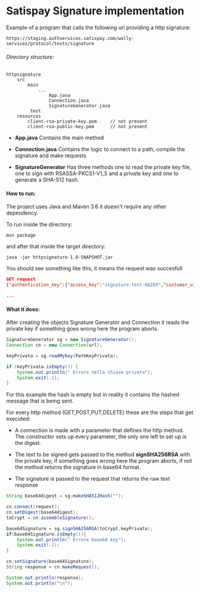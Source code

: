 # Satispay Signature implementation

Example of a program that calls the following url providing a http signature:

```
https://staging.authservices.satispay.com/wally-services/protocol/tests/signature
```



###### Directory structure:

	httpsignature
		src
			main
			 	...
			 		App.java
			 		Connection.java
			 		SignatureGenerator.java
			 test
		resources
			client-rsa-private-key.pem     // not present
			client-rsa-public-key.pem	   // not present

* __App.java__ Contains the main method

* **Connection.java** Contains the logic to connect to a path, compile the signature and make requests

* **SignatureGenerator** Has three methods one to read the private key file, one to sign with  RSASSA-PKCS1-V1_5 and a private key and one to generate a SHA-512 hash.

  

#### How to run:

The project uses Java and Maven 3.6 it doesn't require any other dependency.

To run inside the directory:

```
mvn package
```

and after that inside the target directory:

```
java -jar httpsignature-1.0-SNAPSHOT.jar
```



You should see something like this, it means the request was succesfull 

```json
GET request
{"authentication_key":{"access_key":"signature-test-66289","customer_uid":"00d25aa7-aa6e-4941-b8af-a18d4d9b8db3","key_type":"RSA_PUBLIC_KEY","auth_type":"SIGNATURE","role":"DEVICE","enable":true,"insert_date":"2017-11-28T15:04:50.000Z","version":1},"signature":{"key_id":"signature-test-66289","algorithm":"RSA_SHA256","headers":["(request-target)","host","date","digest"],"signature":"R5CZcjev2AfuNIdKqcJWGUNZ85zcjactdbP0EW6KZrsjHrOkLduv79Ce6k201vsl67SbpUw/edNTj2B3+gi+jw5H9VYXHmBNcRqUVzG+Gx3yAa2QlaTexvvboyQPLULhEosFoXXlJo0Dxesi02lsjLE1xUk7wYL0IjcMQkKgOXF/P4SL1DQuJhe5rRs9vr9Fq0y2/cE09jy1rgx9/IhqJKM4VD+kgTNrQDdFwG85s9m1azmirXhwnBUFrhSf0bvrQX/zhIq8D0OSpcqgSd/TeLHmGbBUl1fhfyMk3vOBmek1cghvW++0QCdv3349WsHutJOJHKkqZRPUirv+PNe9Bw==","resign_required":false,"iteration_count":2617,"valid":true},"signed_string":"(request-target): get /wally-services/protocol/tests/signature\nhost: staging.authservices.satispay.com\ndate: Fri, 15 Mar 2019 17:08:02 GMT\ndigest: SHA-512=z4PhNX7vuL3xVChQ1m2AB9Yg5AULVxXcg/SpIdNs6c5H0NE8XYXysP+DGNKHfuwvY7kxvUdBeoGlODJ6+SfaPg=="}

...
```

#### What it does:


After creating the objects Signature Generator and Connection it reads the private key if something goes wrong here the program aborts.

```Java
SignatureGenerator sg = new SignatureGenerator();
Connection cn = new Connection(url);

keyPrivata = sg.readMykey(PathKeyPrivata);

if (keyPrivata.isEmpty()) {
    System.out.println(" Errore nella chiave privata");
    System.exit(-1);            
}
```

For this example the hash is empty but in reality it contains the hashed message that is being sent.

For every http method (GET,POST,PUT,DELETE) these are the steps that get executed:

* A connection is made with a parameter that defines the http method. The constructor sets up every parameter, the only one left to set up is the digest. 

* The text to be signed gets passed to the method **signSHA256RSA** with the private key, if something goes wrong here the program aborts, if not the method returns the signature in base64 format.
* The signature is passed to the request that returns the raw text response

```java
String base64digest = sg.makeSHA512Hash(""); 

cn.connect(request); 
cn.setDigest(base64digest);
toCrypt = cn.assembleSignature();

base64Signature = sg.signSHA256RSA(toCrypt,keyPrivata);
if(base64Signature.isEmpty()){
    System.out.println(" Errore base64 key");
    System.exit(-2);  
}

cn.setSignature(base64Signature);
String response = cn.makeRequest();

System.out.println(response);
System.out.println("\n");
```

